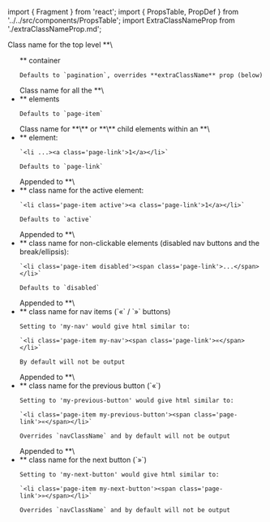 import { Fragment } from 'react';
import { PropsTable, PropDef } from '../../src/components/PropsTable';
import ExtraClassNameProp from './extraClassNameProp.md';

<Fragment>
  <PropDef name='className' type='string' defaultValue='pagination'>
    Class name for the top level **\<ul>** container

    Defaults to `pagination`, overrides **extraClassName** prop (below)

  </PropDef>
  <ExtraClassNameProp />
  <PropDef name='pageItemClassName' type='string' defaultValue='page-item'>
    Class name for all the **\<li>** elements

    Defaults to `page-item`

  </PropDef>
  <PropDef name='pageLinkClassName' type='string' defaultValue='page-link'>
    Class name for **\<a>** or **\<span>** child elements within an **\<li>** element:

    `<li ...><a class='page-link'>1</a></li>`

    Defaults to `page-link`

  </PropDef>
  <PropDef name='activeItemClassName' type='string' defaultValue='active'>
    Appended to **\<li>** class name for the active element:

    `<li class='page-item active'><a class='page-link'>1</a></li>`

    Defaults to `active`

  </PropDef>
  <PropDef name='disabledItemClassName' type='string' defaultValue='disabled'>
    Appended to **\<li>** class name for non-clickable elements (disabled nav buttons and the break/ellipsis):

    `<li class='page-item disabled'><span class='page-link'>...</span></li>`

    Defaults to `disabled`

  </PropDef>
  <PropDef name='navClassName' type='string' defaultValue='undefined'>
    Appended to **\<li>** class name for nav items (`«` / `»` buttons)

    Setting to 'my-nav' would give html similar to:

    `<li class='page-item my-nav'><span class='page-link'>«</span></li>`

    By default will not be output

  </PropDef>
  <PropDef name='previousClassName' type='string' defaultValue='undefined'>
    Appended to **\<li>** class name for the previous button (`«`)

    Setting to 'my-previous-button' would give html similar to:

    `<li class='page-item my-previous-button'><span class='page-link'>«</span></li>`

    Overrides `navClassName` and by default will not be output

  </PropDef>
  <PropDef name='nextClassName' type='string' defaultValue='undefined'>
    Appended to **\<li>** class name for the next button (`»`)

    Setting to 'my-next-button' would give html similar to:

    `<li class='page-item my-next-button'><span class='page-link'>»</span></li>`

    Overrides `navClassName` and by default will not be output

  </PropDef>
</Fragment>
